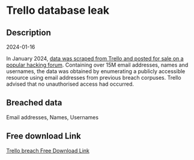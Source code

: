 # Trello database leak

## Description

2024-01-16

In January 2024, <a href="https://twitter.com/H4ckManac/status/1747527579559411959" target="_blank" rel="noopener">data was scraped from Trello and posted for sale on a popular hacking forum</a>. Containing over 15M email addresses, names and usernames, the data was obtained by enumerating a publicly accessible resource using email addresses from previous breach corpuses. Trello advised that no unauthorised access had occurred.

## Breached data

Email addresses, Names, Usernames

## Free download Link

[Trello breach Free Download Link](https://link-to.net/1229997/543.862652090172/dynamic/?r=aHR0cHM6Ly93d3cubWVkaWFmaXJlLmNvbS92aWV3L21IQ1JZZm9MWFVUTDkxTS90cmVsbG8uY29tL2ZpbGU=)